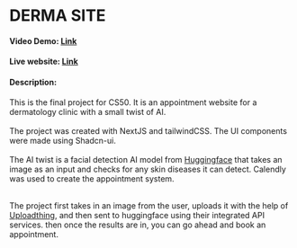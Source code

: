 # DERMA SITE

#### Video Demo: [Link](https://youtu.be/aOjpP8IcYDM)

#### Live website: [Link](https://derma-site.vercel.app/)

#### Description:

This is the final project for CS50. It is an appointment website for a dermatology clinic with a small twist of AI.<br><br>
The project was created with NextJS and tailwindCSS. The UI components were made using Shadcn-ui.
<br><br>
The AI twist is a facial detection AI model from [Huggingface](https://huggingface.co) that takes an image as an input and checks for any skin diseases it can detect.
Calendly was used to create the appointment system.
<br><br>

The project first takes in an image from the user, uploads it with the help of [Uploadthing](https://uploadthing.com), and then sent to huggingface using their integrated API services. then once the results are in, you can go ahead and book an appointment.
